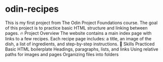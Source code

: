 # odin-recipes
This is my first project from The Odin Project Foundations course.
The goal of this project is to practice basic HTML structure and linking between pages.
🔥 Project Overview
The website contains a main index page with links to a few recipes.
Each recipe page includes:
a title,
an image of the dish,
a list of ingredients,
and step-by-step instructions.
🧠 Skills Practiced
Basic HTML boilerplate
Headings, paragraphs, lists, and links
Using relative paths for images and pages
Organizing files into folders